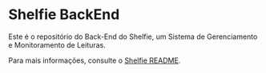 # Shelfie BackEnd
Este é o repositório do Back-End do Shelfie, um Sistema de Gerenciamento e Monitoramento de Leituras.

Para mais informações, consulte o [Shelfie README](https://github.com/shelfiie/.github/blob/main/profile/README.md).

